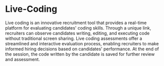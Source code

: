 # Live-Coding
Live coding is an innovative recruitment tool that provides a real-time platform for evaluating candidates' coding skills. Through a unique link, recruiters can observe candidates writing, editing, and executing code without traditional screen sharing.
Live coding assessments offer a streamlined and interactive evaluation process, enabling recruiters to make informed hiring decisions based on candidates' performance. At the end of the session, the code written by the candidate is saved for further review and assessment.



